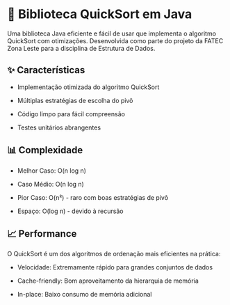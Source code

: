 # 🔄 Biblioteca QuickSort em Java
Uma biblioteca Java eficiente e fácil de usar que implementa o algoritmo QuickSort com otimizações. Desenvolvida como parte do projeto da FATEC Zona Leste para a disciplina de Estrutura de Dados.

## ✨ Características
- Implementação otimizada do algoritmo QuickSort

- Múltiplas estratégias de escolha do pivô

- Código limpo para fácil compreensão

- Testes unitários abrangentes

## 📊 Complexidade
- Melhor Caso: O(n log n)

- Caso Médio: O(n log n)

- Pior Caso: O(n²) - raro com boas estratégias de pivô

- Espaço: O(log n) - devido à recursão

## 📈 Performance
O QuickSort é um dos algoritmos de ordenação mais eficientes na prática:

- Velocidade: Extremamente rápido para grandes conjuntos de dados

- Cache-friendly: Bom aproveitamento da hierarquia de memória

- In-place: Baixo consumo de memória adicional
